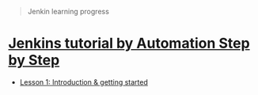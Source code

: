 > Jenkin learning progress

# [Jenkins tutorial by Automation Step by Step](https://www.youtube.com/watch?v=89yWXXIOisk&list=PLhW3qG5bs-L_ZCOA4zNPSoGbnVQ-rp_dG&ab_channel=AutomationStepbyStep)
- [Lesson 1: Introduction & getting started](lesson-01.md)